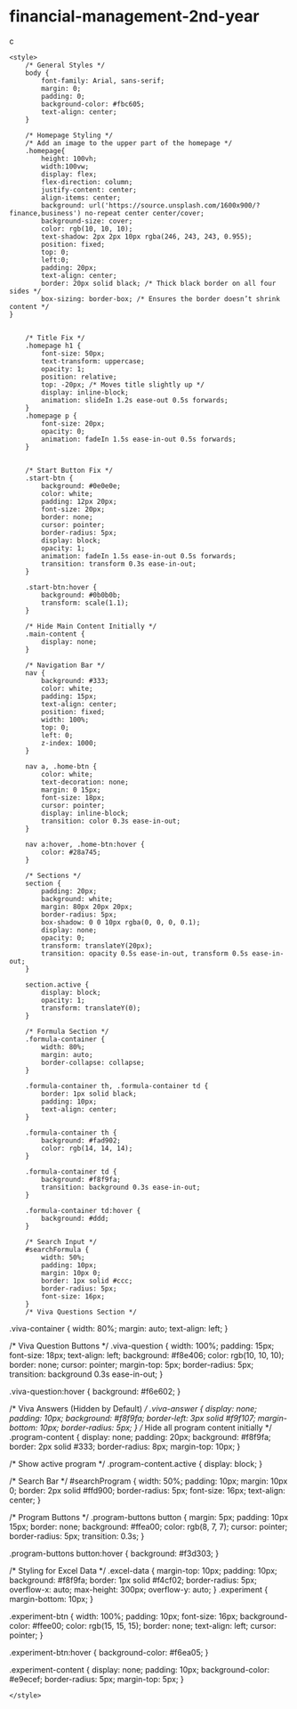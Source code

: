 # financial-management-2nd-year
c<!DOCTYPE html>
<html lang="en">
<head>
    <meta charset="UTF-8">
    <meta name="viewport" content="width=device-width, initial-scale=1.0">
    <title>Financial Management</title>
    <script src="https://cdnjs.cloudflare.com/ajax/libs/xlsx/0.18.5/xlsx.full.min.js"></script>

    

    <style>
        /* General Styles */
        body {
            font-family: Arial, sans-serif;
            margin: 0;
            padding: 0;
            background-color: #fbc605;
            text-align: center;
        }

        /* Homepage Styling */
        /* Add an image to the upper part of the homepage */
        .homepage{
            height: 100vh;
            width:100vw;
            display: flex;
            flex-direction: column;
            justify-content: center;
            align-items: center;
            background: url('https://source.unsplash.com/1600x900/?finance,business') no-repeat center center/cover;
            background-size: cover;
            color: rgb(10, 10, 10);
            text-shadow: 2px 2px 10px rgba(246, 243, 243, 0.955);
            position: fixed;
            top: 0;
            left:0;
            padding: 20px;
            text-align: center;
            border: 20px solid black; /* Thick black border on all four sides */
            box-sizing: border-box; /* Ensures the border doesn’t shrink content */
    } 


        /* Title Fix */
        .homepage h1 {
            font-size: 50px;
            text-transform: uppercase;
            opacity: 1;
            position: relative;
            top: -20px; /* Moves title slightly up */
            display: inline-block;
            animation: slideIn 1.2s ease-out 0.5s forwards;
        }
        .homepage p {
            font-size: 20px;
            opacity: 0;
            animation: fadeIn 1.5s ease-in-out 0.5s forwards;
        }
       

        /* Start Button Fix */
        .start-btn {
            background: #0e0e0e;
            color: white;
            padding: 12px 20px;
            font-size: 20px;
            border: none;
            cursor: pointer;
            border-radius: 5px;
            display: block;
            opacity: 1;
            animation: fadeIn 1.5s ease-in-out 0.5s forwards;
            transition: transform 0.3s ease-in-out;
        }

        .start-btn:hover {
            background: #0b0b0b;
            transform: scale(1.1);
        }

        /* Hide Main Content Initially */
        .main-content {
            display: none;
        }

        /* Navigation Bar */
        nav {
            background: #333;
            color: white;
            padding: 15px;
            text-align: center;
            position: fixed;
            width: 100%;
            top: 0;
            left: 0;
            z-index: 1000;
        }

        nav a, .home-btn {
            color: white;
            text-decoration: none;
            margin: 0 15px;
            font-size: 18px;
            cursor: pointer;
            display: inline-block;
            transition: color 0.3s ease-in-out;
        }

        nav a:hover, .home-btn:hover {
            color: #28a745;
        }

        /* Sections */
        section {
            padding: 20px;
            background: white;
            margin: 80px 20px 20px;
            border-radius: 5px;
            box-shadow: 0 0 10px rgba(0, 0, 0, 0.1);
            display: none;
            opacity: 0;
            transform: translateY(20px);
            transition: opacity 0.5s ease-in-out, transform 0.5s ease-in-out;
        }

        section.active {
            display: block;
            opacity: 1;
            transform: translateY(0);
        }

        /* Formula Section */
        .formula-container {
            width: 80%;
            margin: auto;
            border-collapse: collapse;
        }

        .formula-container th, .formula-container td {
            border: 1px solid black;
            padding: 10px;
            text-align: center;
        }

        .formula-container th {
            background: #fad902;
            color: rgb(14, 14, 14);
        }

        .formula-container td {
            background: #f8f9fa;
            transition: background 0.3s ease-in-out;
        }

        .formula-container td:hover {
            background: #ddd;
        }

        /* Search Input */
        #searchFormula {
            width: 50%;
            padding: 10px;
            margin: 10px 0;
            border: 1px solid #ccc;
            border-radius: 5px;
            font-size: 16px;
        }
        /* Viva Questions Section */
.viva-container {
    width: 80%;
    margin: auto;
    text-align: left;
}

/* Viva Question Buttons */
.viva-question {
    width: 100%;
    padding: 15px;
    font-size: 18px;
    text-align: left;
    background: #f8e406;
    color: rgb(10, 10, 10);
    border: none;
    cursor: pointer;
    margin-top: 5px;
    border-radius: 5px;
    transition: background 0.3s ease-in-out;
}

.viva-question:hover {
    background: #f6e602;
}

/* Viva Answers (Hidden by Default) */
.viva-answer {
    display: none;
    padding: 10px;
    background: #f8f9fa;
    border-left: 3px solid #f9f107;
    margin-bottom: 10px;
    border-radius: 5px;
}
/* Hide all program content initially */
.program-content {
    display: none;
    padding: 20px;
    background: #f8f9fa;
    border: 2px solid #333;
    border-radius: 8px;
    margin-top: 10px;
}

/* Show active program */
.program-content.active {
    display: block;
}

/* Search Bar */
#searchProgram {
    width: 50%;
    padding: 10px;
    margin: 10px 0;
    border: 2px solid #ffd900;
    border-radius: 5px;
    font-size: 16px;
    text-align: center;
}

/* Program Buttons */
.program-buttons button {
    margin: 5px;
    padding: 10px 15px;
    border: none;
    background: #ffea00;
    color: rgb(8, 7, 7);
    cursor: pointer;
    border-radius: 5px;
    transition: 0.3s;
}

.program-buttons button:hover {
    background: #f3d303;
}

/* Styling for Excel Data */
.excel-data {
    margin-top: 10px;
    padding: 10px;
    background: #f8f9fa;
    border: 1px solid #f4cf02;
    border-radius: 5px;
    overflow-x: auto;
    max-height: 300px;
    overflow-y: auto;
}
.experiment {
    margin-bottom: 10px;
}

.experiment-btn {
    width: 100%;
    padding: 10px;
    font-size: 16px;
    background-color: #ffee00;
    color: rgb(15, 15, 15);
    border: none;
    text-align: left;
    cursor: pointer;
}

.experiment-btn:hover {
    background-color: #f6ea05;
}

.experiment-content {
    display: none;
    padding: 10px;
    background-color: #e9ecef;
    border-radius: 5px;
    margin-top: 5px;
}




    </style>
</head>
<body>
    <script>
        function toggleExperiment(expId) {
    let content = document.getElementById("experiment" + expId);
    if (content.style.display === "block") {
        content.style.display = "none";
    } else {
        content.style.display = "block";
    }
}
        function showSection(sectionId) {
    let sections = document.querySelectorAll("section");
    sections.forEach(section => {
        section.style.display = "none";
    });

    document.getElementById(sectionId).style.display = "block";
}

function showAlgorithm(programId) {
    let programs = document.querySelectorAll('.algorithm');
    programs.forEach(program => {
        program.style.display = "none";
    });

    document.getElementById(programId).style.display = "block";
}

        // Include SheetJS
document.write('<script src="https://cdnjs.cloudflare.com/ajax/libs/xlsx/0.18.5/xlsx.full.min.js"><\/script>');

// Function to show selected program
function showProgram(programId) {
    let programs = document.querySelectorAll(".program-content");
    programs.forEach(program => program.classList.remove("active"));
    document.getElementById(programId).classList.add("active");
}

// Function to filter programs
function filterPrograms() {
    let input = document.getElementById("searchProgram").value.toLowerCase();
    let buttons = document.querySelectorAll(".program-buttons button");

    buttons.forEach(button => {
        if (button.innerText.toLowerCase().includes(input)) {
            button.style.display = "inline-block";
        } else {
            button.style.display = "none";
        }
    });
}

// Function to read and display Excel data
function readExcel(programNumber) {
    let fileInput = document.getElementById(`excelUpload${programNumber}`);
    let excelDataDiv = document.getElementById(`excelData${programNumber}`);

    if (fileInput.files.length > 0) {
        let file = fileInput.files[0];
        let reader = new FileReader();

        reader.onload = function (e) {
            let data = new Uint8Array(e.target.result);
            let workbook = XLSX.read(data, { type: 'array' });

            let sheet = workbook.Sheets[workbook.SheetNames[0]];
            excelDataDiv.innerHTML = XLSX.utils.sheet_to_html(sheet);
        };

        reader.readAsArrayBuffer(file);
    }
}

        function readExcel(programNumber) {
    let fileInput = document.getElementById(`excelUpload${programNumber}`);
    let excelDataDiv = document.getElementById(`excelData${programNumber}`);

    if (fileInput.files.length > 0) {
        let file = fileInput.files[0];
        let reader = new FileReader();

        reader.onload = function (e) {
            let data = new Uint8Array(e.target.result);
            let workbook = XLSX.read(data, { type: 'array' });

            // Get first sheet
            let sheetName = workbook.SheetNames[0];
            let sheet = workbook.Sheets[sheetName];

            // Convert sheet data to HTML table
            let htmlTable = XLSX.utils.sheet_to_html(sheet);
            excelDataDiv.innerHTML = htmlTable;
        };

        reader.readAsArrayBuffer(file);
    } else {
        excelDataDiv.innerHTML = "❌ No file selected!";
    }
}

        // Function to toggle answers
        function toggleAnswer(questionId) {
            let answer = document.getElementById("answer" + questionId);
            
            if (answer.style.display === "block") {
                answer.style.display = "none";
            } else {
                answer.style.display = "block";
            }
        }
        
        // Function to filter questions
        function filterVivaQuestions() {
            let input = document.getElementById("searchViva").value.toLowerCase();
            let questions = document.querySelectorAll(".viva-item");
        
            questions.forEach(item => {
                let question = item.querySelector(".viva-question").innerText.toLowerCase();
                if (question.includes(input)) {
                    item.style.display = "block";
                } else {
                    item.style.display = "none";
                }
            });
        }

        </script>
        </body>
        </html>
        

    <!-- Homepage -->
    <div class="homepage" id="homepage">
        <h1>FINANCIAL MANAGEMENT <br>(LAB PROGRAMS RESOURCES)</h1>
        <p>WELCOME TO FINANCIAL MANAGEMENT PORTAL</p>
        <button class="start-btn" onclick="startWebsite()">Get Started</button>
    </div>

    <!-- Main Content -->
    <div class="main-content" id="mainContent">
        <!-- Navigation Bar -->
        <nav>
            <span class="home-btn" onclick="goToHome()">🏠 Home</span>
            <a href="javascript:void(0);" onclick="showSection('programs')">Programs</a>
            <a href="javascript:void(0);" onclick="showSection('formulas')">Formulas</a>
            <a href="javascript:void(0);" onclick="showSection('viva-questions')">Viva Questions</a>
           
            
            
        </nav>

        <!-- Formulas Section -->
        <section id="formulas">
            <h2>FINANCIAL FORMULAS</h2>
            <input type="text" id="searchFormula" placeholder="Search formula..." onkeyup="filterFormulas()">
            <table class="formula-container">
                <thead>
                    <tr>
                        <th>FORMULA NAME</th>
                        <th>FORMULA</th>
                        <th>DESCRIPTION</th>
                    </tr>
                </thead>
                <tbody id="formulaList"></tbody>
            </table>
        </section>

    </div>

    <script>
       function startWebsite() {
           

           document.getElementById("homepage").style.display = "none";
           document.getElementById("mainContent").style.display = "block";
           showSection('formulas');
       }


        function goToHome() {
            document.getElementById("mainContent").style.display = "none";
            document.getElementById("homepage").style.display = "flex";
        }

        function showSection(sectionId) {
            let sections = document.querySelectorAll("section");
            sections.forEach(section => section.classList.remove("active"));
            document.getElementById(sectionId).classList.add("active");
        }

        // Financial Formulas List
        const formulas = [
            { name: "Present Value (PV)", formula: "PV = FV / (1 + r)^n", description: "Calculates present value of future cash flow." },
            { name: "Future Value (FV)", formula: "FV = PV * (1 + r)^n", description: "Calculates future value of current investment." },
            { name: "Net Present Value (NPV)", formula: "NPV = Σ [CF / (1 + r)^t]", description: "Determines the profitability of an investment." },
            { name: "Present Value (PV)", formula: " PV = Annuity Amount  x   PVAF(r,n)",description: "PRESENT VALUE OF AN ANNUITY (MULTIPLE AMOUNT) :." },
            { name:  "Present Value (PV)", formula: "PV =   Annual  Cash Flow / r", description: "PRESENT VALUE OF PERPETUITY (INFINITE RETURNS)" },
            { name:  "Future Value (FV)", formula: "FV = PV x CVF(r,n) ", description: "	FUTURE VALUE OF GIVEN AMOUNT (SINGLE AMOUNT)" },
            { name:  "IRR", formula: " IRR=(FV(1/time)/PV)-1", description: "Internal rate of return" },
            { name:  "Future Value ", formula: "A[(1+r) ^n-1/r] ", description: "	Future Value Of Annuity " },
            { name:  "Present value", formula: "FV×1/(1+r) ^n ", description: "	Present Value Of a Single Amount  " },
            { name:  "Present Value  ", formula: "A[1-(1/(1+r) ^n) /r] ", description: "present  Value Of Annuity " },
            { name:  "Future Value ", formula: "[ (1+r) ×P[(1+r) ^n-1/r] ", description: "FV Of Annuity Due " },
            { name:  "Cost Of Debentures ", formula: "(I(1-t)+1/n(RV-NP)) /(0.5+NP) ) *100 ", description: "Cost Of Debentures" },
            

        ];

        function displayFormulas() {
            let formulaList = document.getElementById("formulaList");
            formulaList.innerHTML = "";
            formulas.forEach(f => {
                let row = document.createElement("tr");
                row.innerHTML = `<td>${f.name}</td><td>${f.formula}</td><td>${f.description}</td>`;
                formulaList.appendChild(row);
            });
        }

        function filterFormulas() {
            let input = document.getElementById("searchFormula").value.toLowerCase();
            document.querySelectorAll(".formula-container tbody tr").forEach(row => {
                row.style.display = row.innerText.toLowerCase().includes(input) ? "" : "none";
            });
        }

        window.onload = function() {
            document.getElementById("homepage").style.display = "flex";
            displayFormulas();
        };
    </script>
</body>
</html>
<!-- Viva Questions Section -->
<section id="viva-questions">
    <h2>Viva Questions</h2>

    <!-- Search Bar -->
    <input type="text" id="searchViva" placeholder="Search questions..." onkeyup="filterVivaQuestions()">

    <!-- Viva Questions List -->
    <div class="viva-container">
        <div class="viva-item">
            <button class="viva-question" onclick="toggleAnswer(1)">1. What is Financial Management?</button>
            <div class="viva-answer" id="answer1">
                Financial Management is the process of planning, organizing, directing, and controlling financial resources to achieve an organization's financial goals.
            </div>
        </div>

        <div class="viva-item">
            <button class="viva-question" onclick="toggleAnswer(2)">2. What is Profit? How is it different from Revenue?</button>
            <div class="viva-answer" id="answer2">
                Profit is the financial gain obtained when revenue exceeds expenses. <br>
                <strong>Formula:</strong> Profit = Revenue - Total Expenses
            </div>
        </div>

        <div class="viva-item">
            <button class="viva-question" onclick="toggleAnswer(3)">3. What is Present Value (PV) of Money? Why is it important?</button>
            <div class="viva-answer" id="answer3">
                Present Value (PV) is the current worth of a future sum of money, discounted at a specific rate. <br>
                <strong>Formula:</strong> PV = FV / (1 + r)^n
            </div>
        </div>

        <div class="viva-item">
            <button class="viva-question" onclick="toggleAnswer(4)">4. What is the Future Value (FV) of Money?</button>
            <div class="viva-answer" id="answer4">
                Future Value (FV) is the amount of money an investment will grow to over time with interest. <br>
                <strong>Formula:</strong> FV = PV × (1 + r)^n
            </div>
        </div>

        <div class="viva-item">
            <button class="viva-question" onclick="toggleAnswer(5)">5. What is the Time Value of Money (TVM)?</button>
            <div class="viva-answer" id="answer5">
                The Time Value of Money (TVM) states that money available today is worth more than the same amount in the future due to its earning potential.
            </div>
        </div>

        <div class="viva-item">
            <button class="viva-question" onclick="toggleAnswer(6)">6. What is Cash Flow? How is it different from Profit?</button>
            <div class="viva-answer" id="answer6">
                Cash Flow is the movement of cash in and out of a business, showing liquidity. <br>
                <strong>Types:</strong> Operating Cash Flow, Investing Cash Flow, Financing Cash Flow.
            </div>
        </div>

        <div class="viva-item">
            <button class="viva-question" onclick="toggleAnswer(7)">7. What is Net Present Value (NPV)?</button>
            <div class="viva-answer" id="answer7">
                NPV is the difference between the present value of cash inflows and outflows over a period. <br>
                <strong>Formula:</strong> NPV = Σ [CF / (1 + r)^t] - C0
            </div>
        </div>

        <div class="viva-item">
            <button class="viva-question" onclick="toggleAnswer(8)">8. What is Discounting in Financial Management?</button>
            <div class="viva-answer" id="answer8">
                Discounting is the process of determining the present value of future cash flows by applying a discount rate.
            </div>
        </div>

        <div class="viva-item">
            <button class="viva-question" onclick="toggleAnswer(9)">9. What is the difference between Gross Profit and Net Profit?</button>
            <div class="viva-answer" id="answer9">
                <strong>Gross Profit:</strong> Revenue - Cost of Goods Sold (COGS) <br>
                <strong>Net Profit:</strong> Gross Profit - Operating Expenses - Taxes - Interest
            </div>
        </div>

        <div class="viva-item">
            <button class="viva-question" onclick="toggleAnswer(10)">10. What is a Cash Budget? Why is it important?</button>
            <div class="viva-answer" id="answer10">
                A Cash Budget is a financial plan that estimates cash inflows and outflows over a period. It helps in managing liquidity.
            </div>
        </div>
    </div>
</section>
<!-- Program Section -->
<section id="programs">
    <h2>Programs</h2>

    <!-- Search Bar for Programs -->
    <input type="text" id="searchProgram" placeholder="Search Programs..." onkeyup="filterPrograms()">

    <!-- Program Buttons -->
    <div class="program-buttons">
        <button onclick="showProgram('program1')">Program 1</button>
        <button onclick="showProgram('program2')">Program 2</button>
        <button onclick="showProgram('program3')">Program 3</button>
        <button onclick="showProgram('program4')">Program 4</button>
        <button onclick="showProgram('program5')">Program 5</button>
        <button onclick="showProgram('program6')">Program 6</button>
        <button onclick="showProgram('program7')">Program 7</button>
        <button onclick="showProgram('program8')">Program 8</button>
        <button onclick="showProgram('program9')">Program 9</button>
        <button onclick="showProgram('program10')">Program 10</button>
    </div>

    <!-- Program Sections (Hidden by Default) -->
   <!-- Program 1 -->
<div id="program1" class="program-content">
    <h3>Program 1: Comparing Payment Options</h3>
    
    <p><strong>Problem Statement:</strong></p>
    <p>
        Mr. Raghu sells goods and offers two payment options: <br>
        - Option 1: Pay ₹2500 now <br>
        - Option 2: Pay ₹900 at the end of the 1st, 2nd, and 3rd year <br>
        If the customer's opportunity cost is **10%**, which option should they choose?
    </p>

    <h4>📌 Given Information:</h4>
    <table border="1" cellpadding="5">
        <tr>
            <th>Discount Rate</th>
            <th>Number of Years</th>
            <th>Payment Option</th>
        </tr>
        <tr>
            <td>10% (0.1)</td>
            <td>3</td>
            <td>₹900 per year for 3 years</td>
        </tr>
    </table>

    <h4>📌 Payment Options:</h4>
    <table border="1" cellpadding="5">
        <tr>
            <th>Option</th>
            <th>Payment Details</th>
            <th>Present Value (PV)</th>
        </tr>
        <tr>
            <td>Option 1</td>
            <td>Pay ₹2500 now</td>
            <td>₹2500</td>
        </tr>
        <tr>
            <td>Option 2</td>
            <td>Pay ₹900 at the end of each year for 3 years</td>
            <td>₹2238.17</td>
        </tr>
    </table>

    <h4>📌 Calculation of Present Value for Option 2:</h4>
    <table border="1" cellpadding="5">
        <tr>
            <th>Year</th>
            <th>Amount (₹)</th>
        </tr>
        <tr>
            <td>1</td>
            <td>900</td>
        </tr>
        <tr>
            <td>2</td>
            <td>900</td>
        </tr>
        <tr>
            <td>3</td>
            <td>900</td>
        </tr>
    </table>

    <h4>📌 Calculation Using Excel:</h4>
    <table border="1" cellpadding="5">
        <tr>
            <th>Formula Used</th>
            <th>Result</th>
        </tr>
        <tr>
            <td>PV of annuity formula</td>
            <td>₹2238.17</td>
        </tr>
    </table>

    <h4>📌 Conclusion:</h4>
    <p style="text-align:center;">
        The customer should **select Option 2**, as its present value (₹2238.17) is **less than** the upfront payment of ₹2500 in Option 1. <br>
        Therefore, **Option 2 is the better financial choice.**
    </p>
</div>
<!-- Program 2 -->
<div id="program2" class="program-content">
    <h3>Program 2: Investment Decision on Perpetual Return</h3>
    
    <p><strong>Problem Statement:</strong></p>
    <p>
        A bank offers an investment option where a deposit of ₹16,000 earns a perpetual return of ₹1,800 per year. <br>
        Should an investor accept the offer if their opportunity rate of return is 12%? <br>
        How does the decision change if the rate of return is 10%?
    </p>

    <h4>📌 Given Information:</h4>
    <table border="1" cellpadding="5">
        <tr>
            <th>Initial Investment</th>
            <th>Annual Cash Flow</th>
        </tr>
        <tr>
            <td>₹16,000</td>
            <td>₹1,800</td>
        </tr>
    </table>

    <h4>📌 Case 1: Rate of Return = 12%</h4>
    <table border="1" cellpadding="5">
        <tr>
            <th>Rate of Return</th>
            <th>Present Value of Perpetuity</th>
            <th>Decision</th>
        </tr>
        <tr>
            <td>12% (0.12)</td>
            <td>₹15,000</td>
            <td style="color:red;"><strong>❌ Reject</strong></td>
        </tr>
    </table>
    <p style="text-align:center;">(PV < Initial Investment, so the offer should be rejected)</p>

    <h4>📌 Case 2: Rate of Return = 10%</h4>
    <table border="1" cellpadding="5">
        <tr>
            <th>Rate of Return</th>
            <th>Present Value of Perpetuity</th>
            <th>Decision</th>
        </tr>
        <tr>
            <td>10% (0.1)</td>
            <td>₹18,000</td>
            <td style="color:green;"><strong>✅ Accept</strong></td>
        </tr>
    </table>
    <p style="text-align:center;">(PV > Initial Investment, so the offer should be accepted)</p>

    <h4>📌 Conclusion:</h4>
    <p style="text-align:center;">
        The investor should **reject** the offer if their opportunity rate of return is **12%**, <br>
        but **accept** it if their opportunity rate of return is **10%**.
    </p>
</div>
<!-- Program 3 -->
<div id="program3" class="program-content">
    <h3>Program 3: Recurring Deposit & Future Value Calculation</h3>
    
    <p><strong>Problem Statement:</strong></p>
    <p>
        A recurring deposit of ₹100 is made at the **beginning** of each of the next 4 years at an **interest rate of 6% per annum**.  
        Find the **total deposit at the end of** 4 years, 6 years, 10 years, and 15 years.
    </p>

    <h4>📌 Given Information:</h4>
    <table border="1" cellpadding="5">
        <tr>
            <th>Cash Flow (₹ per year)</th>
            <th>Rate of Interest</th>
            <th>Number of Years</th>
        </tr>
        <tr>
            <td>100</td>
            <td>6% (0.06)</td>
            <td>4</td>
        </tr>
    </table>

    <h4>📌 Future Value Calculations:</h4>
    <table border="1" cellpadding="5">
        <tr>
            <th>Duration</th>
            <th>Formula Used</th>
            <th>Future Value (₹)</th>
        </tr>
        <tr>
            <td>4 Years</td>
            <td>Future Value Formula</td>
            <td>463.71</td>
        </tr>
        <tr>
            <td>6 Years</td>
            <td>Using Excel</td>
            <td>739.38</td>
        </tr>
        <tr>
            <td>10 Years</td>
            <td>Using Excel</td>
            <td>1,397.16</td>
        </tr>
        <tr>
            <td>15 Years</td>
            <td>Using Excel</td>
            <td>2,467.25</td>
        </tr>
    </table>

    <h4>📌 Conclusion:</h4>
    <p style="text-align:center;">
        The **future value of the recurring deposit increases** significantly over time due to **compound interest**.  
        Investing for a **longer duration results in higher returns**.
    </p>
</div>
<!-- Program 4 -->
<div id="program4" class="program-content">
    <h3>Program 4: Sinking Fund Annual Contribution Calculation</h3>

    <p><strong>Problem Statement:</strong></p>
    <p>
        A company is establishing a sinking fund to retire ₹500,000, 8% debentures, 10 years from today.  
        The company will contribute a fixed amount annually for 10 years, earning 6% per year.  
        Calculate the equal annual contributions needed to accumulate ₹500,000.
    </p>

    <h4>📌 Given Information:</h4>
    <table border="1" cellpadding="5">
        <tr>
            <th>Target Amount</th>
            <th>Interest Rate</th>
            <th>Number of Years</th>
        </tr>
        <tr>
            <td>₹500,000</td>
            <td>8% (0.08)</td>
            <td>10</td>
        </tr>
    </table>

    <h4>📌 Compounded Value Factor of an Annuity:</h4>
    <table border="1" cellpadding="5">
        <tr>
            <th>Earning Rate</th>
            <th>CVFA for 6% (10 Years)</th>
        </tr>
        <tr>
            <td>6% (0.06)</td>
            <td>13.181</td>
        </tr>
    </table>

    <h4>📌 Annual Contributions Required:</h4>
    <table border="1" cellpadding="5">
        <tr>
            <th>Method</th>
            <th>Annual Contribution</th>
        </tr>
        <tr>
            <td>Formula Calculation</td>
            <td>₹37,933.98</td>
        </tr>
        <tr>
            <td>Using CVFA Table</td>
            <td>₹37,933.39</td>
        </tr>
        <tr>
            <td>Using Excel Formula</td>
            <td>₹-37,933.98</td>
        </tr>
    </table>

    <h4>📌 Conclusion:</h4>
    <p style="text-align:center;">
        The company must make an annual contribution of approximately ₹37,933.39  
        to accumulate ₹500,000 in 10 years at an earning rate of 6%.
    </p>
</div>
<!-- Program 5 -->
<div id="program5" class="program-content">
    <h3>Program 5: Net Present Value (NPV) Calculation</h3>

    <p><strong>Problem Statement:</strong></p>
    <p>
        A machine is available for ₹1,70,000 and has a life of 5 years.  
        It is expected to generate cash flows of ₹20,000, ₹50,000, ₹60,000, ₹40,000, and ₹75,000.  
        Find out the NPV of the machine given the required rate of return as 10%.
    </p>

    <h4>📌 Given Information:</h4>
    <table border="1" cellpadding="5">
        <tr>
            <th>Initial Investment</th>
            <th>Rate of Return</th>
        </tr>
        <tr>
            <td>₹1,70,000</td>
            <td>10% (0.1)</td>
        </tr>
    </table>

    <h4>📌 Cash Flow Details:</h4>
    <table border="1" cellpadding="5">
        <tr>
            <th>Year</th>
            <th>Cash Flow (₹)</th>
        </tr>
        <tr><td>1</td><td>20,000</td></tr>
        <tr><td>2</td><td>50,000</td></tr>
        <tr><td>3</td><td>60,000</td></tr>
        <tr><td>4</td><td>40,000</td></tr>
        <tr><td>5</td><td>75,000</td></tr>
    </table>

    <h4>📌 NPV Calculation Using Formula:</h4>
    <table border="1" cellpadding="5">
        <tr>
            <th>Year</th>
            <th>Cash Flow (₹)</th>
            <th>Discount Factor</th>
            <th>Discounted Cash Flow (₹)</th>
        </tr>
        <tr><td>0</td><td>-1,70,000</td><td>-</td><td>-</td></tr>
        <tr><td>1</td><td>20,000</td><td>1.100</td><td>18,182</td></tr>
        <tr><td>2</td><td>50,000</td><td>1.210</td><td>41,322</td></tr>
        <tr><td>3</td><td>60,000</td><td>1.331</td><td>45,079</td></tr>
        <tr><td>4</td><td>40,000</td><td>1.464</td><td>27,321</td></tr>
        <tr><td>5</td><td>75,000</td><td>1.611</td><td>46,569</td></tr>
        <tr>
            <th colspan="3">Total Present Value of Cash Flows</th>
            <th>₹1,78,473</th>
        </tr>
    </table>

    <h4>📌 NPV Calculation:</h4>
    <p>
        <strong>NPV = Total Present Value of Cash Flows - Initial Investment</strong>  
        <strong>NPV = ₹1,78,473 - ₹1,70,000 = ₹8,473</strong>
    </p>

    <h4>📌 NPV Using Excel Formula:</h4>
    <table border="1" cellpadding="5">
        <tr>
            <th>Excel Formula Used</th>
            <th>NPV (₹)</th>
        </tr>
        <tr>
            <td>=NPV(10%, cash flows) - Initial Investment</td>
            <td>₹8,473</td>
        </tr>
    </table>

    <h4>📌 Conclusion:</h4>
    <p style="text-align:center;">
        Since the NPV is positive (₹8,473), the project is **financially viable** and should be accepted.
    </p>
</div>
<!-- Program 6 -->
<div id="program6" class="program-content">
    <h3>Program 6: Internal Rate of Return (IRR) Calculation</h3>

    <p><strong>Problem Statement:</strong></p>
    <p>
        A firm is evaluating a proposal costing ₹1,60,000, expected to generate cash flows of ₹40,000, ₹60,000, ₹50,000, ₹50,000, and ₹40,000.  
        There is no salvage value. Find out the IRR of the proposal. Also, determine whether the proposal is suitable for acceptance  
        if the hurdle rate of the firm is 12%.
    </p>

    <h4>📌 Given Information:</h4>
    <table border="1" cellpadding="5">
        <tr>
            <th>Cost of the Proposal</th>
            <th>Hurdle Rate</th>
        </tr>
        <tr>
            <td>₹1,60,000</td>
            <td>12% (0.12)</td>
        </tr>
    </table>

    <h4>📌 Cash Flow Details:</h4>
    <table border="1" cellpadding="5">
        <tr>
            <th>Year</th>
            <th>Cash Flow (₹)</th>
        </tr>
        <tr><td>0</td><td>-1,60,000</td></tr>
        <tr><td>1</td><td>40,000</td></tr>
        <tr><td>2</td><td>60,000</td></tr>
        <tr><td>3</td><td>50,000</td></tr>
        <tr><td>4</td><td>50,000</td></tr>
        <tr><td>5</td><td>40,000</td></tr>
    </table>

    <h4>📌 IRR Calculation Using Formula:</h4>

    <h4>Step 1: Fake Payback Period</h4>
    <p>
        <strong>Fake Payback Period = Initial Investment / Average Cash Inflow</strong><br>
        Average Cash Inflow = (40,000 + 60,000 + 50,000 + 50,000 + 40,000) / 5 = ₹48,000<br>
        <strong>Fake Payback Period = ₹1,60,000 / ₹48,000 = 3.33 years</strong>
    </p>

    <h4>Step 2: Checking the PVIF Table</h4>
    <p>
        Based on the PVIF table, the discount rate that closely matches the payback period lies between **15% and 16%**.
    </p>

    <h4>Step 3: Present Value Calculation</h4>
    <table border="1" cellpadding="5">
        <tr>
            <th>Year</th>
            <th>Cash Flow (₹)</th>
            <th>PV Factor @ 15%</th>
            <th>PV @ 15% (₹)</th>
            <th>PV Factor @ 16%</th>
            <th>PV @ 16% (₹)</th>
        </tr>
        <tr><td>1</td><td>40,000</td><td>0.87</td><td>34,800</td><td>0.862</td><td>34,480</td></tr>
        <tr><td>2</td><td>60,000</td><td>0.756</td><td>45,360</td><td>0.743</td><td>44,580</td></tr>
        <tr><td>3</td><td>50,000</td><td>0.658</td><td>32,900</td><td>0.641</td><td>32,050</td></tr>
        <tr><td>4</td><td>50,000</td><td>0.572</td><td>28,600</td><td>0.552</td><td>27,600</td></tr>
        <tr><td>5</td><td>40,000</td><td>0.497</td><td>19,880</td><td>0.476</td><td>19,040</td></tr>
        <tr>
            <th colspan="3">Total Present Value</th>
            <th>₹1,61,540</th>
            <th></th>
            <th>₹1,57,750</th>
        </tr>
    </table>

    <h4>Step 4: IRR Calculation</h4>
    <p>
        <strong>IRR Formula:</strong>  
        [
        IRR = lower rate +{[(PV @lower rate -cash outflow)/(pv@lower rate -pv @higher rate)]*difference in rate}

        ]
        <br>
        [
        IRR = 15% + ( {1,61,540 - 1,60,000}{1,61,540 - 1,57,750} ) (16\% - 15\%)
        ]
        <br>
        [
        IRR = 15% + ( {1,540}{3,790} )  1%
        ]
        <br>
        [
        IRR = 15% + 0.406* 1%
        ]
        <br>
        [
        IRR = 15.40\%
        ]
    </p>

    <h4>📌 IRR Using Excel Formula:</h4>
    <table border="1" cellpadding="5">
        <tr>
            <th>Excel Formula Used</th>
            <th>IRR (%)</th>
        </tr>
        <tr>
            <td>=IRR(cash flows)</td>
            <td>15.40%</td>
        </tr>
    </table>

    <h4>📌 Conclusion:</h4>
    <p style="text-align:center;">
        Since **IRR (15.40%) is greater than the hurdle rate (12%)**, the project is **financially viable** and should be accepted.
    </p>
</div>
<!-- Program 7 -->
<div id="program7" class="program-content">
    <h3>Program 7: Payback Period Calculation for ITC Ltd.</h3>

    <p><strong>Problem Statement:</strong></p>
    <p>
        ITC Ltd. is evaluating three different machines to expand production capacity. The company aims to determine  
        the most profitable investment using the <strong>Payback Method</strong>. The details for the three machines, including  
        sales, costs, tax rate, and scrap value, are provided below.
    </p>

    <h4>📌 Given Information:</h4>
    <table border="1" cellpadding="5">
        <tr>
            <th>Particulars</th>
            <th>Machine 1</th>
            <th>Machine 2</th>
            <th>Machine 3</th>
        </tr>
        <tr>
            <td><strong>Initial Investment (₹)</strong></td>
            <td>3,00,000</td>
            <td>3,00,000</td>
            <td>3,00,000</td>
        </tr>
        <tr>
            <td>Estimated Annual Sales (₹)</td>
            <td>5,00,000</td>
            <td>4,00,000</td>
            <td>4,50,000</td>
        </tr>
        <tr>
            <td>Scrap Value (₹)</td>
            <td>40,000</td>
            <td>25,000</td>
            <td>30,000</td>
        </tr>
        <tr>
            <td>Economic Life (Years)</td>
            <td>2</td>
            <td>3</td>
            <td>3</td>
        </tr>
    </table>

    <h4>📌 Estimated Cost of Production:</h4>
    <table border="1" cellpadding="5">
        <tr>
            <th>Cost Component</th>
            <th>Machine 1 (₹)</th>
            <th>Machine 2 (₹)</th>
            <th>Machine 3 (₹)</th>
        </tr>
        <tr><td>Direct Materials</td><td>40,000</td><td>50,000</td><td>48,000</td></tr>
        <tr><td>Direct Labour</td><td>50,000</td><td>30,000</td><td>36,000</td></tr>
        <tr><td>Factory Overheads</td><td>60,000</td><td>50,000</td><td>58,000</td></tr>
        <tr><td>Administration Costs</td><td>20,000</td><td>10,000</td><td>15,000</td></tr>
        <tr><td>Selling & Distribution Costs</td><td>10,000</td><td>10,000</td><td>10,000</td></tr>
    </table>

    <h4>📌 Payback Period Calculation:</h4>

    <h4>Step 1: Depreciation Calculation</h4>
    <p>
        [
          {Depreciation} = {\text{Initial Investment} - {Scrap Value}}{{Economic Life}}
        ]
    </p>

    <table border="1" cellpadding="5">
        <tr>
            <th>Machine</th>
            <th>Depreciation (₹)</th>
        </tr>
        <tr><td>Machine 1</td><td>₹1,30,000</td></tr>
        <tr><td>Machine 2</td><td>₹91,667</td></tr>
        <tr><td>Machine 3</td><td>₹90,000</td></tr>
    </table>

    <h4>Step 2: Cash Flow Before Taxes</h4>
    <p>
        [
          {Cash Flow Before Taxes} = {Annual Sales} - {Total Cost of Production}
        ]
    </p>

    <table border="1" cellpadding="5">
        <tr>
            <th>Machine</th>
            <th>Total Cost of Production (₹)</th>
            <th>Cash Flow Before Taxes (₹)</th>
        </tr>
        <tr><td>Machine 1</td><td>3,10,000</td><td>₹1,90,000</td></tr>
        <tr><td>Machine 2</td><td>2,41,667</td><td>₹1,58,333</td></tr>
        <tr><td>Machine 3</td><td>2,57,000</td><td>₹1,93,000</td></tr>
    </table>

    <h4>Step 3: Tax Calculation</h4>
    <p>
        [
         {Taxes} = {Cash Flow Before Taxes}30%
        ]
    </p>

    <table border="1" cellpadding="5">
        <tr>
            <th>Machine</th>
            <th>Taxes (₹)</th>
        </tr>
        <tr><td>Machine 1</td><td>₹57,000</td></tr>
        <tr><td>Machine 2</td><td>₹47,500</td></tr>
        <tr><td>Machine 3</td><td>₹57,900</td></tr>
    </table>

    <h4>Step 4: Cash Flow After Taxes</h4>
    <p>
        [
          {Cash Flow After Taxes} = {Cash Flow Before Taxes} - {Taxes}
        ]
    </p>

    <table border="1" cellpadding="5">
        <tr>
            <th>Machine</th>
            <th>Cash Flow After Taxes (₹)</th>
        </tr>
        <tr><td>Machine 1</td><td>₹2,63,000</td></tr>
        <tr><td>Machine 2</td><td>₹2,02,500</td></tr>
        <tr><td>Machine 3</td><td>₹2,25,100</td></tr>
    </table>

    <h4>Step 5: Payback Period Calculation</h4>
    <p>
        [
           {Payback Period} = {{Initial Investment}}{{Cash Flow After Taxes}}
        ]
    </p>

    <table border="1" cellpadding="5">
        <tr>
            <th>Machine</th>
            <th>Payback Period (Years)</th>
        </tr>
        <tr><td>Machine 1</td><td>1.14</td></tr>
        <tr><td>Machine 2</td><td>1.48</td></tr>
        <tr><td>Machine 3</td><td>1.33</td></tr>
    </table>

    <h4>📌 Conclusion:</h4>
    <p style="text-align:center;">
        Since Machine 1 has the **shortest payback period (1.14 years)**, it is the **most profitable investment** based on the **Payback Method**.
    </p>
</div>
<!-- Program 8 -->
<div id="program8" class="program-content">
    <h3>Program 8: Investment Proposal Analysis for Milling Controls</h3>

    <p><strong>Problem Statement:</strong></p>
    <p>
        A company is evaluating an investment proposal to install new milling controls at a cost of ₹50,000.  
        The facility has a **5-year life expectancy** with **no salvage value**. The **tax rate is 35%**,  
        and the company uses **straight-line depreciation** for tax purposes.  
    </p>
    <p><strong>Required calculations:</strong></p>
    <ul>
        <li>(i) Payback Period (PBP)</li>
        <li>(ii) Average Rate of Return (ARR)</li>
        <li>(iii) Internal Rate of Return (IRR)</li>
        <li>(iv) Net Present Value (NPV) at a 10% discount rate</li>
        <li>(v) Profitability Index (PI) at a 10% discount rate</li>
    </ul>

    <h4>📌 Given Information:</h4>
    <table border="1" cellpadding="5">
        <tr>
            <th>Particulars</th>
            <th>Values</th>
        </tr>
        <tr>
            <td>Initial Investment (₹)</td>
            <td>50,000</td>
        </tr>
        <tr>
            <td>Project Life (Years)</td>
            <td>5</td>
        </tr>
        <tr>
            <td>Salvage Value (₹)</td>
            <td>0</td>
        </tr>
        <tr>
            <td>Tax Rate</td>
            <td>35%</td>
        </tr>
        <tr>
            <td>Discount Rate</td>
            <td>10%</td>
        </tr>
    </table>

    <h4>📌 Estimated Cash Flows (CFBT):</h4>
    <table border="1" cellpadding="5">
        <tr>
            <th>Year</th>
            <th>Cash Flow Before Tax (CFBT) (₹)</th>
        </tr>
        <tr><td>1</td><td>10,000</td></tr>
        <tr><td>2</td><td>10,692</td></tr>
        <tr><td>3</td><td>12,769</td></tr>
        <tr><td>4</td><td>13,462</td></tr>
        <tr><td>5</td><td>20,385</td></tr>
    </table>

    <h4>📌 Step 1: Depreciation Calculation</h4>
    <p>
        Since the company uses **straight-line depreciation**, we calculate it as:
        [
        {Depreciation} = {{Initial Investment} - {Salvage Value}}{{Life of Asset}}
        ]
        [
        = {50,000 - 0}{5} = ₹10,000{ per year}
        ]
    </p>

    <h4>📌 Step 2: Tax and Cash Flow After Tax (CFAT)</h4>
    <table border="1" cellpadding="5">
        <tr>
            <th>Year</th>
            <th>CBFT (₹)</th>
            <th>Depreciation (₹)</th>
            <th>CFBTAD (₹)</th>
            <th>Tax @ 35% (₹)</th>
            <th>CFAT (₹)</th>
        </tr>
        <tr><td>1</td><td>10,000</td><td>10,000</td><td>0</td><td>0</td><td>10,000</td></tr>
        <tr><td>2</td><td>10,692</td><td>10,000</td><td>692</td><td>242</td><td>10,450</td></tr>
        <tr><td>3</td><td>12,769</td><td>10,000</td><td>2,769</td><td>969</td><td>11,800</td></tr>
        <tr><td>4</td><td>13,462</td><td>10,000</td><td>3,462</td><td>1,212</td><td>12,250</td></tr>
        <tr><td>5</td><td>20,385</td><td>10,000</td><td>10,385</td><td>3,635</td><td>16,750</td></tr>
    </table>

    <h4>📌 Step 3: Payback Period (PBP)</h4>
    <p>
        [
         {PBP} = {{Initial Investment}}{{Cumulative CFAT}}
        ]
        [
        = 4.33{ years}
        ]
    </p>

    <h4>📌 Step 4: Average Rate of Return (ARR)</h4>
    <p>
        [
          {ARR} = {{Average Annual Profit After Tax}}{{Initial Investment}} 100
        ]
        [
        = 24.50\%
        ]
    </p>

    <h4>📌 Step 5: Internal Rate of Return (IRR)</h4>
    <p>
        Using trial and error, IRR is calculated as:
        [
          {IRR} = 6.58\%
        ]
    </p>

    <h4>📌 Step 6: Net Present Value (NPV) at 10% Discount Rate</h4>
    <p>
        [
           {NPV} = sum{{CFAT}}{(1+0.10)^t} - {Initial Investment}
        ]
        [
        = ₹-4,217.98
        ]
    </p>

    <h4>📌 Step 7: Profitability Index (PI) at 10% Discount Rate</h4>
    <p>
        [
          {PI} = {{Present Value of Future Cash Flows}}{{Initial Investment}}
        ]
       [
        = ₹0.91
        ]
    </p>

    <h4>📌 Conclusion:</h4>
    <p style="text-align:center;">
        Since the **NPV is negative (-₹4,217.98)**, **IRR is lower than 10%**, and **PI is below 1.0**,  
        the investment is **not financially viable** and should be rejected.
    </p>
</div>
<!-- Program 9 -->
<div id="program9" class="program-content">
    <h3>Program 9: Calculation of Explicit Cost of Debt</h3>

    <p><strong>Problem Statement:</strong></p>
    <p>
        Calculate the **explicit cost of debt** under the following three cases:  
        <ul>
            <li>(a) Debentures sold at par with flotation costs of 5%.</li>
            <li>(b) Debentures sold at a **premium of 10%** with flotation costs of 5%.</li>
            <li>(c) Debentures sold at a **discount of 5%** with flotation costs of 5%.</li>
        </ul>
    </p>

    <h4>📌 Given Information:</h4>
    <table border="1" cellpadding="5">
        <tr>
            <th>Particulars</th>
            <th>Values</th>
        </tr>
        <tr>
            <td>Coupon Rate of Interest</td>
            <td>10%</td>
        </tr>
        <tr>
            <td>Face Value of Debenture (₹)</td>
            <td>100</td>
        </tr>
        <tr>
            <td>Maturity Period (Years)</td>
            <td>10</td>
        </tr>
        <tr>
            <td>Tax Rate</td>
            <td>35%</td>
        </tr>
        <tr>
            <td>Flotation Cost</td>
            <td>5%</td>
        </tr>
    </table>

    <h4>📌 Formula for Cost of Debt:</h4>
    <p>
        \[
        k_d = \frac{I(1 - t) + \frac{1}{n} (RV - NP)}{\frac{1}{2} (RV + NP)} \times 100
        \]
        <ul>
            <li>\( I \) = Annual interest payment (₹10 per ₹100 face value)</li>
            <li>\( t \) = Tax rate (35%)</li>
            <li>\( RV \) = Redeemable value (Varies for each case)</li>
            <li>\( NP \) = Net proceeds after flotation cost (Varies for each case)</li>
            <li>\( n \) = Maturity period (10 years)</li>
        </ul>
    </p>

    <h4>📌 Step 1: Cost of Debentures Calculation</h4>
    <table border="1" cellpadding="5">
        <tr>
            <th>Particulars</th>
            <th>Debentures Sold at Par</th>
            <th>Debentures Sold at Premium</th>
            <th>Debentures Sold at Discount</th>
        </tr>
        <tr>
            <td>Interest (₹)</td>
            <td>10.00</td>
            <td>10.00</td>
            <td>10.00</td>
        </tr>
        <tr>
            <td>Face Value (₹)</td>
            <td>100</td>
            <td>100</td>
            <td>100</td>
        </tr>
        <tr>
            <td>Premium / Discount</td>
            <td>—</td>
            <td>10% Premium</td>
            <td>5% Discount</td>
        </tr>
        <tr>
            <td>Flotation Cost</td>
            <td>5%</td>
            <td>5%</td>
            <td>5%</td>
        </tr>
        <tr>
            <td>Redeemable Value (₹)</td>
            <td>100</td>
            <td>110</td>
            <td>95</td>
        </tr>
        <tr>
            <td>Net Proceeds (₹)</td>
            <td>95</td>
            <td>95</td>
            <td>95</td>
        </tr>
        <tr>
            <td>Tax-adjusted Interest</td>
            <td>\(10 \times (1 - 0.35) = 6.5\)</td>
            <td>\(10 \times (1 - 0.35) = 6.5\)</td>
            <td>\(10 \times (1 - 0.35) = 6.5\)</td>
        </tr>
        <tr>
            <td>Cost of Debt (\( k_d \))</td>
            <td><strong>7.18%</strong></td>
            <td><strong>7.80%</strong></td>
            <td><strong>6.84%</strong></td>
        </tr>
    </table>

    <h4>📌 Conclusion:</h4>
    <ul>
        <li>The **highest cost of debt** is when **debentures are sold at a premium (7.80%)**.</li>
        <li>The **lowest cost of debt** is when **debentures are sold at a discount (6.84%)**.</li>
        <li>For **debentures sold at par**, the cost of debt is **7.18%**.</li>
    </ul>
</div>
<!-- Program 9 -->
<div id="program9" class="program-content">
    <h3>Program 9: Calculation of Explicit Cost of Debt</h3>

    <p><strong>Problem Statement:</strong></p>
    <p>
        Calculate the **explicit cost of debt** under the following three cases:  
        <ul>
            <li>(a) Debentures sold at par with flotation costs of 5%.</li>
            <li>(b) Debentures sold at a **premium of 10%** with flotation costs of 5%.</li>
            <li>(c) Debentures sold at a **discount of 5%** with flotation costs of 5%.</li>
        </ul>
    </p>

    <h4>📌 Given Information:</h4>
    <table border="1" cellpadding="5">
        <tr>
            <th>Particulars</th>
            <th>Values</th>
        </tr>
        <tr>
            <td>Coupon Rate of Interest</td>
            <td>10%</td>
        </tr>
        <tr>
            <td>Face Value of Debenture (₹)</td>
            <td>100</td>
        </tr>
        <tr>
            <td>Maturity Period (Years)</td>
            <td>10</td>
        </tr>
        <tr>
            <td>Tax Rate</td>
            <td>35%</td>
        </tr>
        <tr>
            <td>Flotation Cost</td>
            <td>5%</td>
        </tr>
    </table>

    <h4>📌 Formula for Cost of Debt:</h4>
    <p>
        [
        k_d = frac{I(1 - t) + frac{1}{n} (RV - NP)}{frac{1}{2} (RV + NP)} times 100
        ]
        <ul>
            <li>( I ) = Annual interest payment (₹10 per ₹100 face value)</li>
            <li>( t ) = Tax rate (35%)</li>
            <li>( RV ) = Redeemable value (Varies for each case)</li>
            <li>( NP ) = Net proceeds after flotation cost (Varies for each case)</li>
            <li>( n ) = Maturity period (10 years)</li>
        </ul>
    </p>

    <h4>📌 Step 1: Cost of Debentures Calculation</h4>
    <table border="1" cellpadding="5">
        <tr>
            <th>Particulars</th>
            <th>Debentures Sold at Par</th>
            <th>Debentures Sold at Premium</th>
            <th>Debentures Sold at Discount</th>
        </tr>
        <tr>
            <td>Interest (₹)</td>
            <td>10.00</td>
            <td>10.00</td>
            <td>10.00</td>
        </tr>
        <tr>
            <td>Face Value (₹)</td>
            <td>100</td>
            <td>100</td>
            <td>100</td>
        </tr>
        <tr>
            <td>Premium / Discount</td>
            <td>—</td>
            <td>10% Premium</td>
            <td>5% Discount</td>
        </tr>
        <tr>
            <td>Flotation Cost</td>
            <td>5%</td>
            <td>5%</td>
            <td>5%</td>
        </tr>
        <tr>
            <td>Redeemable Value (₹)</td>
            <td>100</td>
            <td>110</td>
            <td>95</td>
        </tr>
        <tr>
            <td>Net Proceeds (₹)</td>
            <td>95</td>
            <td>95</td>
            <td>95</td>
        </tr>
        <tr>
            <td>Tax-adjusted Interest</td>
            <td>\(10 \times (1 - 0.35) = 6.5\)</td>
            <td>\(10 \times (1 - 0.35) = 6.5\)</td>
            <td>\(10 \times (1 - 0.35) = 6.5\)</td>
        </tr>
        <tr>
            <td>Cost of Debt (\( k_d \))</td>
            <td><strong>7.18%</strong></td>
            <td><strong>7.80%</strong></td>
            <td><strong>6.84%</strong></td>
        </tr>
    </table>

    <h4>📌 Conclusion:</h4>
    <ul>
        <li>The **highest cost of debt** is when **debentures are sold at a premium (7.80%)**.</li>
        <li>The **lowest cost of debt** is when **debentures are sold at a discount (6.84%)**.</li>
        <li>For **debentures sold at par**, the cost of debt is **7.18%**.</li>
    </ul>
</div>
<!-- Program 10 -->
<div id="program10" class="program-content">
    <h3>Program 10: Calculation of Weighted Average Cost of Capital (WACC)</h3>

    <p><strong>Problem Statement:</strong></p>
    <p>
        Calculate the **Weighted Average Cost of Capital (WACC)** for Avinash Metals using the following details:  
        <ul>
            <li>Net Operating Income (NOI): ₹40 million</li>
            <li>Interest on Debt: ₹10 million</li>
            <li>Cost of Equity: 18%</li>
            <li>Cost of Debt: 12%</li>
        </ul>
        Also, analyze the impact on WACC if the company raises **₹100 million of additional debt** to finance a new project that generates an additional **₹20 million of NOI** (Assume NOI method and no tax).
    </p>

    <h4>📌 Given Information:</h4>
    <table border="1" cellpadding="5">
        <tr>
            <th>Particulars</th>
            <th>Amount</th>
        </tr>
        <tr>
            <td>Net Operating Income (NOI)</td>
            <td>₹40 million</td>
        </tr>
        <tr>
            <td>Interest on Debt</td>
            <td>₹10 million</td>
        </tr>
        <tr>
            <td>Cost of Equity</td>
            <td>18%</td>
        </tr>
        <tr>
            <td>Cost of Debt</td>
            <td>12%</td>
        </tr>
    </table>

    <h4>📌 Step 1: Compute Amount of Debt & Equity</h4>
    <p>Using the Net Operating Income (NOI) method:</p>
    <ul>
        <li>Net Income = NOI - Interest = ₹40 million - ₹10 million = ₹30 million</li>
        <li>Equity Capital = Net Income / Cost of Equity  
            \[
               {Equity} = \frac{30,000,000}{0.18} = ₹166.67{ million}
            \]
        </li>
        <li>Debt is already given as ₹83.33 million.</li>
    </ul>

    <h4>📌 Step 2: Compute Weighted Average Cost of Capital (WACC)</h4>
    <p>The WACC formula is:</p>
    <p>
        [
        WACC =( \frac{E}{V} \times k_e ) + ( \frac{D}{V} \times k_d)
        ]
        where:
        <ul>
            <li>( E ) = Equity (₹166.67 million)</li>
            <li>( D ) = Debt (₹83.33 million)</li>
            <li>( V ) = Total Capital = E + D = ₹250 million</li>
            <li>( k_e ) = Cost of Equity (18%)</li>
            <li>( k_d ) = Cost of Debt (12%)</li>
        </ul>
    </p>

    <h4>📌 Step 3: WACC Calculation</h4>
    <p>
        [
        WACC = ( \frac{166.67}{250} \times 0.18 ) + ( frac{83.33}{250} times 0.12)
        ]
        [
        WACC = (0.6667 \ 0.18) + (0.3333 \ 0.12)
        ]
        [
        WACC = 0.12 + 0.04 = 0.16 = 16%
        ]
    </p>

    <h3>📌 Part (b): Impact of Additional ₹100 Million Debt</h3>
    <p>New project details:</p>
    <ul>
        <li>Additional Debt = ₹100 million</li>
        <li>New Net Operating Income (NOI) = ₹40 million + ₹20 million = ₹60 million</li>
        <li>New Interest on Debt = ₹10 million + (12% of ₹100 million) = ₹22 million</li>
        <li>New Net Income = ₹60 million - ₹22 million = ₹38 million</li>
        <li>New Equity = ₹38 million / 18% = ₹211.11 million</li>
        <li>New Total Capital = ₹211.11 million (Equity) + ₹183.33 million (Debt) = ₹394.44 million</li>
    </ul>

    <h4>📌 Step 2: New WACC Calculation</h4>
    <p>
        [
        WACC = ( frac{211.11}{394.44} * 0.18 ) + ( frac{183.33}{394.44} * 0.12)
        ]
        [
        WACC = (0.5356* 0.18) + (0.4644 * 0.12)
        ]
        [
        WACC = 0.0964 + 0.0557 = 0.1521 = 15.21\%
        ]
    </p>

    <h4>📌 Conclusion:</h4>
    <ul>
        <li>Initial WACC = **16%**</li>
        <li>After raising additional **₹100 million** of debt, the new WACC **decreases to 15.21%**.</li>
        <li>Since debt is cheaper than equity, adding more debt reduces WACC.</li>
    </ul>
</div>
<!-- Steps Section -->
<div id="steps" class="content-section">
    <h2>Steps</h2>

    <div class="experiment-container">
        <!-- Experiments 1 to 10 -->
        <div class="experiment">
            <button class="experiment-btn" onclick="toggleExperiment(1)">Experiment 1</button>
            <div class="experiment-content" id="experiment1">
                <p><strong>Step 1:</strong> Open MS Excel and create a new spreadsheet</p>
                <p><strong>Step 2:</strong> Note down given information in cells</p>
                <p><strong>Step 3:</strong> Applying relevant formulas</p>
                <p>Method 1: By mathematical formula: PV = PMT * (1 - (1 / (1 + r)^n) / r)</p>
                <p>Method 2: By financial formula: =PV(nper,rate,pmt,,type)</p>
                <p>Method 3: Using formula tool: Go to View → Formulas → Financial → PV</p>
            </div>
        </div>

        <div class="experiment">
            <button class="experiment-btn" onclick="toggleExperiment(2)">Experiment 2</button>
            <div class="experiment-content" id="experiment2">
                <p><strong>Step 1:</strong> Open MS Excel and create a new spreadsheet</p>
                <p><strong>Step 2:</strong> Note down given information in cells</p>
                <p><strong>Step 3:</strong> Apply formulas to solve the statement</p>
                <p>Method 1: By mathematical formula: PV = Pmt / i</p>
                <p>Method 2: By financial formula: =PV(nper,rate,pmt,,type)</p>
                <p>Method 3: Using formula tool: Go to View → Formulas → Financial → PV</p>
            </div>
        </div>

        <div class="experiment">
            <button class="experiment-btn" onclick="toggleExperiment(3)">Experiment 3</button>
            <div class="experiment-content" id="experiment3">
                <p><strong>Step 1:</strong> Open MS Excel and create a new spreadsheet</p>
                <p><strong>Step 2:</strong> Note down given information in cells</p>
                <p><strong>Step 3:</strong> Calculate below using:</p>
                <p>Method 1: By financial formula: =FV(nper,rate,pmt,,type)</p>
                <p>Method 2: Using formula tool: Go to View → Formulas → Financial → FV</p>
            </div>
        </div>
        <div class="experiment">
            <button class="experiment-btn" onclick="toggleExperiment(4)">Experiment 4</button>
            <div class="experiment-content" id="experiment4">
                <p><strong>Step 1:</strong> Open MS Excel and create a new spreadsheet</p>
                <p><strong>Step 2:</strong> Note down given information in cells</p>
                <p><strong>Step 3:</strong> Calculate below using:</p>
                <p>Method 1: Attach a link of time value of money table stored in Google drive. 
                    Take the value from table and Calculate it below</p>
                <p>Method 2: By using financial formula: 
                    =PMT(nper,rate,pmt,,type) 
                    Select the cells containing above data 
                    Click on enter </p>
                    <p>Method 3: By using formula tool 
                        Go to view->Formulas->Financial ->PMT 
                        There a dialogue box appears and select the cells  containing respective data 
                        Click ok after entering all the details </p>

            </div>
        </div>
        <div class="experiment">
            <button class="experiment-btn" onclick="toggleExperiment(5)">Experiment 5</button>
            <div class="experiment-content" id="experiment5">
                <p><strong>Step 1:</strong> Open MS Excel and create a new spreadsheet</p>
                <p><strong>Step 2:</strong> Note down given information in cells</p>
                <p><strong>Step 3:</strong> Calculate below using:</p>
                <p>Method 1:  Mathematical formulas: 
                    Calculate NPV By sum of all PV. 
                    Where P:Principle amount 
                    </p>
                <p>Method 2: By using financial formula: 
                    =NPV(nper,rate,pmt,,type) 
                    Select the cells containing above data 
                    Click on enter </p>
                    <p>Method 3: :By using formula tool 
                        Go to view->Formulas->Financial ->NPV 
                        There a dialogue box appears and select the cells  containing respective data 
                        Click ok after entering all the details </p>

            </div>
        </div>
        <div class="experiment">
            <button class="experiment-btn" onclick="toggleExperiment(6)">Experiment 6</button>
            <div class="experiment-content" id="experiment6">
                <p><strong>Step 1:</strong> Open MS Excel and create a new spreadsheet</p>
                <p><strong>Step 2:</strong> Note down given information in cells</p>
                <p><strong>Step 3:</strong> Calculate below using:</p>
                <p>Method 1:Calculate below using: 
                    Method 1: Mathematical formulas: 
                    IRR=lr+{[(PV@lr-cashflow)/(pv@lr-pv@hr)]*difference in rate} 
                    Where lr:lower rate 
                    Hr:higher rate </p>
                <p>Method 2: By using financial difference: 
                    =IRR(nper,rate,pmt,,type) 
                    Select the cells containing above data 
                    Click on enter </p>
                    <p>Method 3:By using formula tool 
                        Go to view->Formulas->Financial ->IRR 
                        There a dialogue box appears and select the cells  containing respective data 
                        Click ok after entering all the details. </p>

            </div>
        </div>
        <div class="experiment">
            <button class="experiment-btn" onclick="toggleExperiment(7)">Experiment 7</button>
            <div class="experiment-content" id="experiment7">
                <p><strong>Step 1:</strong> Open MS Excel and create a new spreadsheet</p>
                <p><strong>Step 2:</strong> Note down given information in cells</p>
                <p><strong>Step 3:</strong> Calculate below using:</p>
                <p>Method 1: Mathematical formulas: 
                    Payback period: Initial investment/Cash flow 
                    Where P:Principle amount  </p>
                <p>Method 2:By using financial formula: 
                    =PBP(nper,rate,pmt,,type) 
                    Select the cells containing above data 
                    Click on enter  </p>
                    <p>Method 3:By using formula tool 
                        Go to view->Formulas->Financial ->PBP 
                        There a dialogue box appears and select the cells  containing respective data 
                        Click ok after entering all the details.  </p>

            </div>
        </div>
        <div class="experiment">
            <button class="experiment-btn" onclick="toggleExperiment(8)">Experiment 8</button>
            <div class="experiment-content" id="experiment8">
                <p><strong>Step 1:</strong> Open MS Excel and create a new spreadsheet</p>
                <p><strong>Step 2:</strong> Note down given information in cells</p>
                <p><strong>Step 3:</strong> Calculate below using:</p>
                <p>Method 1: By using financial formula: 
                    =NPV(nper,rate,pmt,,type) 
                    =PI(nper,rate,pmt,,type) 
                    =IRR(nper,rate,pmt,,type) 
                    =PBP(nper,rate,pmt,,type) 
                    =ARR(nper,rate,pmt,,type) </p>
                

            </div>
        </div>
         <div class="experiment">
            <button class="experiment-btn" onclick="toggleExperiment(9)">Experiment 9</button>
            <div class="experiment-content" id="experiment9">
                <p><strong>Step 1:</strong> Open MS Excel and create a new spreadsheet</p>
                <p><strong>Step 2:</strong> Note down given information in cells</p>
                <p><strong>Step 3:</strong> Calculate below using:</p>
                <p>Method 1: Mathematical formulas: 
                    K=(1(1-t)+1/n(RV-NP))/(1/2(RV-NP))*100 </p>
                

        <!-- Add Experiment 4 to 10 here using the same format -->
        
    </div>
</div>
<div class="experiment">
    <button class="experiment-btn" onclick="toggleExperiment(10)">Experment 10</button>
    <div class="experiment-content" id="experiment10">
        <p><strong>Step 1:</strong> Open MS Excel and create a new spreadsheet</p>
        <p><strong>Step 2:</strong> Note down given information in cells</p>
        <p><strong>Step 3:</strong> Calculate below using:</p>
        <p>Method 1: Mathematical formulas: 
            FV=(1+r)*P((1+r)^n-1/r) 
            Where P:Principle amount</p>
        <p>Method 2: By using financial formula:=FV(nper,rate,pmt,,type) 
            Select the cells containing above data 
            Click on enter </p>
            <p>Method 3: By using formula tool 
                Go to view->Formulas->Financial ->FV 
                There a dialogue box appears and select the cells  containing respective data 
                Click ok after entering all the details </p>
            
    
    </div>
</div>


<script src="script.js"></script>
</body>
</html>
